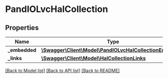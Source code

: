 # PandIOLvcHalCollection

## Properties
Name | Type | Description | Notes
------------ | ------------- | ------------- | -------------
**_embedded** | [**\Swagger\Client\Model\PandIOLvcHalCollectionEmbedded**](PandIOLvcHalCollectionEmbedded.md) |  | [optional] 
**_links** | [**\Swagger\Client\Model\HalCollectionLinks**](HalCollectionLinks.md) |  | [optional] 

[[Back to Model list]](../../README.md#documentation-for-models) [[Back to API list]](../../README.md#documentation-for-api-endpoints) [[Back to README]](../../README.md)

